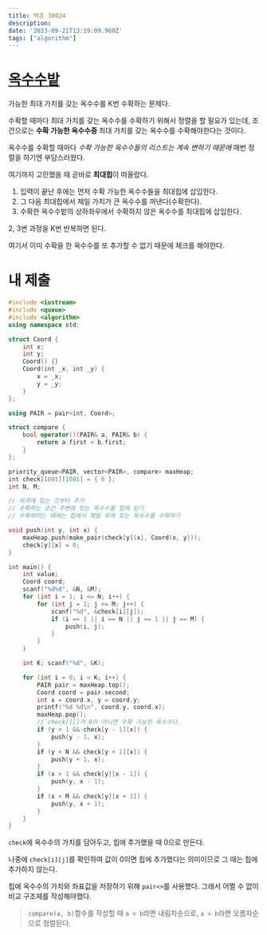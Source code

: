 ```yaml
---
title: 백준 30024
description:
date: '2023-09-21T13:19:09.960Z'
tags: ["algorithm"]
---
```


# [옥수수밭](https://www.acmicpc.net/problem/30024)

가능한 최대 가치를 갖는 옥수수를 K번 수확하는 문제다.

수확할 때마다 최대 가치를 갖는 옥수수를 수확하기 위해서 정렬을 할 필요가 있는데, 조건으로는 **수확 가능한 옥수수중** 최대 가치를 갖는 옥수수를 수확해야한다는 것이다.

옥수수를 수확할 때마다 *수확 가능한 옥수수들의 리스트는 계속 변하기 때문에* 매번 정렬을 하기엔 부담스러웠다.

여기까지 고민했을 때 곧바로 **최대힙**이 떠올랐다.

1. 입력이 끝난 후에는 먼저 수확 가능한 옥수수들을 최대힙에 삽입한다.
2. 그 다음 최대힙에서 제일 가치가 큰 옥수수를 꺼낸다(수확한다).
3. 수확한 옥수수밭의 상하좌우에서 수확하지 않은 옥수수를 최대힙에 삽입한다.

2, 3번 과정을 K번 반복하면 된다.

여기서 이미 수확을 한 옥수수를 또 추가할 수 없기 때문에 체크를 해야한다.

# 내 제출

```cpp
#include <iostream>
#include <queue>
#include <algorithm>
using namespace std;

struct Coord {
    int x;
    int y;
    Coord() {}
    Coord(int _x, int _y) {
        x = _x;
        y = _y;
    }
};

using PAIR = pair<int, Coord>;

struct compare {
    bool operator()(PAIR& a, PAIR& b) {
        return a.first < b.first;
    }
};

priority_queue<PAIR, vector<PAIR>, compare> maxHeap;
int check[1001][1001] = { 0 };
int N, M;

// 외곽에 있는 것부터 추가
// 수확하는 순간 주변에 있는 옥수수를 힙에 담기
// 수확하려는 때에는 힙에서 제일 위에 있는 옥수수를 수확하기

void push(int y, int x) {
    maxHeap.push(make_pair(check[y][x], Coord(x, y)));
    check[y][x] = 0;
}

int main() {
    int value;
    Coord coord;
    scanf("%d%d", &N, &M);
    for (int i = 1; i <= N; i++) {
        for (int j = 1; j <= M; j++) {
            scanf("%d", &check[i][j]);
            if (i == 1 || i == N || j == 1 || j == M) {
                push(i, j);
            }
        }
    }

    int K; scanf("%d", &K);

    for (int i = 0; i < K; i++) {
        PAIR pair = maxHeap.top();
        Coord coord = pair.second;
        int x = coord.x, y = coord.y;
        printf("%d %d\n", coord.y, coord.x);
        maxHeap.pop();
        // check[][]가 0이 아니면 수확 가능한 옥수수다.
        if (y > 1 && check[y - 1][x]) {
            push(y - 1, x);
        }
        if (y < N && check[y + 1][x]) {
            push(y + 1, x);
        }
        if (x > 1 && check[y][x - 1]) {
            push(y, x - 1);
        }
        if (x < M && check[y][x + 1]) {
            push(y, x + 1);
        }
    }
}
```

`check`에 옥수수의 가치를 담아두고, 힙에 추가했을 때 0으로 만든다.

나중에 `check[i][j]`를 확인하여 값이 0이면 힙에 추가했다는 의미이므로 그 때는 힙에 추가하지 않는다.

힙에 옥수수의 가치와 좌표값을 저장하기 위해 `pair<>`를 사용했다. 그래서 어쩔 수 없이 비교 구조체를 작성해야했다.

> `compare(a, b)`함수를 작성할 때 `a < b`라면 내림차순으로, `a > b`라면 오름차순으로 정렬된다. 